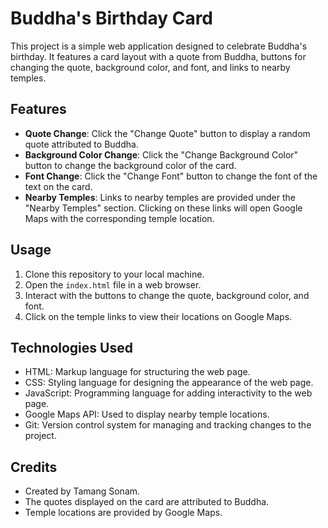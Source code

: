 # Buddha's Birthday Card

This project is a simple web application designed to celebrate Buddha's birthday. It features a card layout with a quote from Buddha, buttons for changing the quote, background color, and font, and links to nearby temples.

## Features

- **Quote Change**: Click the "Change Quote" button to display a random quote attributed to Buddha.
- **Background Color Change**: Click the "Change Background Color" button to change the background color of the card.
- **Font Change**: Click the "Change Font" button to change the font of the text on the card.
- **Nearby Temples**: Links to nearby temples are provided under the "Nearby Temples" section. Clicking on these links will open Google Maps with the corresponding temple location.

## Usage

1. Clone this repository to your local machine.
2. Open the `index.html` file in a web browser.
3. Interact with the buttons to change the quote, background color, and font.
4. Click on the temple links to view their locations on Google Maps.

## Technologies Used

- HTML: Markup language for structuring the web page.
- CSS: Styling language for designing the appearance of the web page.
- JavaScript: Programming language for adding interactivity to the web page.
- Google Maps API: Used to display nearby temple locations.
- Git: Version control system for managing and tracking changes to the project.

## Credits

- Created by Tamang Sonam.
- The quotes displayed on the card are attributed to Buddha.
- Temple locations are provided by Google Maps.

